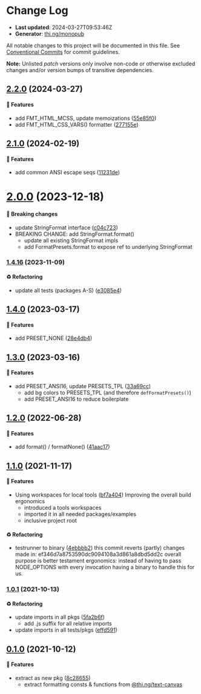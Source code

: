 # Change Log

- **Last updated**: 2024-03-27T09:53:46Z
- **Generator**: [thi.ng/monopub](https://thi.ng/monopub)

All notable changes to this project will be documented in this file.
See [Conventional Commits](https://conventionalcommits.org/) for commit guidelines.

**Note:** Unlisted _patch_ versions only involve non-code or otherwise excluded changes
and/or version bumps of transitive dependencies.

## [2.2.0](https://github.com/thi-ng/umbrella/tree/@thi.ng/text-format@2.2.0) (2024-03-27)

#### 🚀 Features

- add FMT_HTML_MCSS, update memoizations ([55e85f0](https://github.com/thi-ng/umbrella/commit/55e85f0))
- add FMT_HTML_CSS_VARS() formatter ([277155e](https://github.com/thi-ng/umbrella/commit/277155e))

## [2.1.0](https://github.com/thi-ng/umbrella/tree/@thi.ng/text-format@2.1.0) (2024-02-19)

#### 🚀 Features

- add common ANSI escape seqs ([11231de](https://github.com/thi-ng/umbrella/commit/11231de))

# [2.0.0](https://github.com/thi-ng/umbrella/tree/@thi.ng/text-format@2.0.0) (2023-12-18)

#### 🛑 Breaking changes

- update StringFormat interface ([c04c723](https://github.com/thi-ng/umbrella/commit/c04c723))
- BREAKING CHANGE: add StringFormat.format()
  - update all existing StringFormat impls
  - add FormatPresets.format to expose ref to underlying StringFormat

### [1.4.16](https://github.com/thi-ng/umbrella/tree/@thi.ng/text-format@1.4.16) (2023-11-09)

#### ♻️ Refactoring

- update all tests (packages A-S) ([e3085e4](https://github.com/thi-ng/umbrella/commit/e3085e4))

## [1.4.0](https://github.com/thi-ng/umbrella/tree/@thi.ng/text-format@1.4.0) (2023-03-17)

#### 🚀 Features

- add PRESET_NONE ([28e4db4](https://github.com/thi-ng/umbrella/commit/28e4db4))

## [1.3.0](https://github.com/thi-ng/umbrella/tree/@thi.ng/text-format@1.3.0) (2023-03-16)

#### 🚀 Features

- add PRESET_ANSI16, update PRESETS_TPL ([33a69cc](https://github.com/thi-ng/umbrella/commit/33a69cc))
  - add bg colors to PRESETS_TPL (and therefore `defFormatPresets()`)
  - add PRESET_ANSI16 to reduce boilerplate

## [1.2.0](https://github.com/thi-ng/umbrella/tree/@thi.ng/text-format@1.2.0) (2022-06-28)

#### 🚀 Features

- add format() / formatNone() ([41aac17](https://github.com/thi-ng/umbrella/commit/41aac17))

## [1.1.0](https://github.com/thi-ng/umbrella/tree/@thi.ng/text-format@1.1.0) (2021-11-17)

#### 🚀 Features

- Using workspaces for local tools ([bf7a404](https://github.com/thi-ng/umbrella/commit/bf7a404))
  Improving the overall build ergonomics
  - introduced a tools workspaces
  - imported it in all needed packages/examples
  - inclusive project root

#### ♻️ Refactoring

- testrunner to binary ([4ebbbb2](https://github.com/thi-ng/umbrella/commit/4ebbbb2))
  this commit reverts (partly) changes made in:
  ef346d7a8753590dc9094108a3d861a8dbd5dd2c
  overall purpose is better testament ergonomics:
  instead of having to pass NODE_OPTIONS with every invocation
  having a binary to handle this for us.

### [1.0.1](https://github.com/thi-ng/umbrella/tree/@thi.ng/text-format@1.0.1) (2021-10-13)

#### ♻️ Refactoring

- update imports in all pkgs ([5fa2b6f](https://github.com/thi-ng/umbrella/commit/5fa2b6f))
  - add .js suffix for all relative imports
- update imports in all tests/pkgs ([effd591](https://github.com/thi-ng/umbrella/commit/effd591))

## [0.1.0](https://github.com/thi-ng/umbrella/tree/@thi.ng/text-format@0.1.0) (2021-10-12)

#### 🚀 Features

- extract as new pkg ([8c28655](https://github.com/thi-ng/umbrella/commit/8c28655))
  - extract formatting consts & functions from [@thi.ng/text-canvas](https://github.com/thi-ng/umbrella/tree/main/packages/text-canvas)
